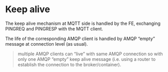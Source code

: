 # Keep alive

The keep alive mechanism at MQTT side is handled by the FE, exchanging PINGREQ and PINGRESP with the MQTT client.

The life of the corresponding AMQP client is handled by AMQP “empty” message at connection level (as usual).

> multiple AMQP clients can “live” with same AMQP connection so with only one AMQP “empty” keep alive message (i.e. using a router to establish the connection to the broker/container).
